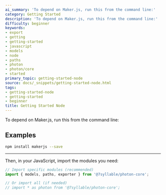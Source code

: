 ```yaml
---
ai_summary: 'To depend on Maker.js, run this from the command line:'
category: Getting Started
description: 'To depend on Maker.js, run this from the command line:'
difficulty: beginner
keywords:
- export
- getting
- getting-started
- javascript
- models
- node
- paths
- photon
- photon/core
- started
primary_topic: getting-started-node
source: docs/_snippets/getting-started-node.html
tags:
- getting-started-node
- getting-started
- beginner
title: Getting Started Node
---
```

To depend on Maker.js, run this from the command line:


## Examples

```bash
npm install makerjs --save
```

---

Then, in your JavaScript, import the modules you need:

```javascript
// Import specific modules (recommended)
import { models, paths, exporter } from '@7syllable/photon-core';

// Or import all (if needed)
// import * as photon from '@7syllable/photon-core';
```
